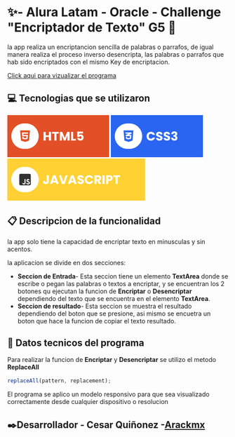 # ✨- Alura Latam - Oracle - Challenge "Encriptador de Texto" G5 🔗

la app realiza un encriptancion sencilla de palabras o parrafos, de igual manera realiza el proceso inverso desencripta, las palabras o parrafos que hab sido encriptados con el mismo Key de encriptacion.

[Click aqui para vizualizar el programa](https://arackmx.github.io/encriptador/)

## 💻 Tecnologias que se utilizaron

![HTML5](./assets/html.svg) ![CSS3](./assets/css.svg) ![JavaScript](./assets/javascript.svg)

## 📋 Descripcion de la funcionalidad

la app solo tiene la capacidad de encriptar texto en minusculas y sin acentos.

la aplicacion se divide en dos secciones:

- **Seccion de Entrada**- Esta seccion tiene un elemento **TextArea** donde se escribe o pegan las palabras o textos a encriptar, y se encuentran los 2 botones qu ejecutan la funcion de **Encriptar** o **Desencriptar** dependiendo del texto que se encuentra en el elemento **TextArea**.
- **Seccion de resultado**- Esta seccion se muestra el resultado dependiendo del boton que se presione, asi mismo se encuetra un boton que hace la funcion de copiar el texto resultado.

## 🔧 Datos tecnicos del programa

Para realizar la funcion de **Encriptar** y **Desencriptar** se utilizo el metodo **ReplaceAll**

```javascript
replaceAll(pattern, replacement);
```

El programa se aplico un modelo responsivo para que sea visualizado correctamente desde cualquier dispositivo o resolucion

## ✒️Desarrollador - **Cesar Quiñonez** -[Arackmx](https://github.com/Arackmx)
